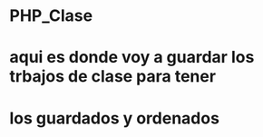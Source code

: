 # PHP_Clase
# aqui es donde voy a guardar los trbajos de clase para tener 
# los guardados y ordenados 


